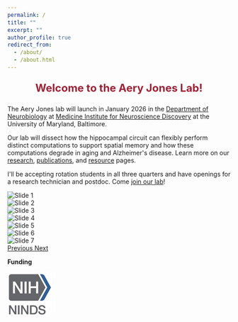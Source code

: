 ```yaml
---
permalink: /
title: ""
excerpt: ""
author_profile: true
redirect_from: 
  - /about/
  - /about.html
---
```


<p style="text-align: center; font-weight: bold; font-size: 24px; color: #9D2235">Welcome to the Aery Jones Lab!
</p>

The Aery Jones lab will launch in January 2026 in the [Department of Neurobiology](https://neurobiology.umaryland.edu/) at [Medicine Institute for Neuroscience Discovery](https://www.medschool.umaryland.edu/um-mind/) at the University of Maryland, Baltimore.


Our lab will dissect how the hippocampal circuit can flexibly perform distinct computations to support spatial memory and how these computations degrade in aging and Alzheimer's disease. Learn more on our [research](/research), [publications](/publications), and [resource](/resources) pages.


I'll be accepting rotation students in all three quarters and have openings for a research technician and postdoc. Come [join our lab](/join)!

<div markdown="0" id="carousel" class="carousel slide" data-ride="carousel" data-interval="4000" data-pause="hover" >
    <div class="carousel-inner" markdown="0">
        <div class="item active">
            <img src="{{ site.url }}{{ site.baseurl }}/images/HSFIII.jpg" alt="Slide 1" />
        </div>
        <div class="item">
            <img src="{{ site.url }}{{ site.baseurl }}/images/Xmaze.gif" alt="Slide 2" />
        </div>
        <div class="item">
            <img src="{{ site.url }}{{ site.baseurl }}/images/DREADDS_histology.png" alt="Slide 3" />
        </div>
        <div class="item">
            <img src="{{ site.url }}{{ site.baseurl }}/images/implant_assembly.gif" alt="Slide 4" />
        </div>
        <div class="item">
            <img src="{{ site.url }}{{ site.baseurl }}/images/2019paper.jpg" alt="Slide 5" />
        </div>     
		<div class="item">
            <img src="{{ site.url }}{{ site.baseurl }}/images/2021paper.jpg" alt="Slide 6" />
        </div>  		
         <div class="item">
            <img src="{{ site.url }}{{ site.baseurl }}/images/nlc.gif" alt="Slide 7" />
        </div>
    </div>
  <a class="left carousel-control" href="#carousel" role="button" data-slide="prev">
    <span class="glyphicon glyphicon-chevron-left" aria-hidden="true"></span>
    <span class="sr-only">Previous</span>
  </a>
  <a class="right carousel-control" href="#carousel" role="button" data-slide="next">
    <span class="glyphicon glyphicon-chevron-right" aria-hidden="true"></span>
    <span class="sr-only">Next</span>
  </a>
</div>



**Funding**

![NINDS K99/R00](../images/ninds.jpg)